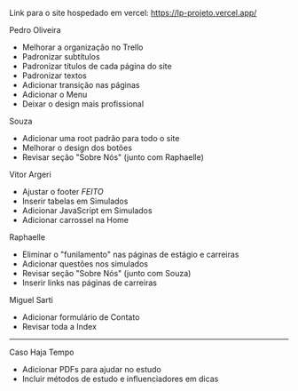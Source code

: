 Link para o site hospedado em vercel:
https://lp-projeto.vercel.app/


Pedro Oliveira
- Melhorar a organização no Trello
- Padronizar subtítulos
- Padronizar títulos de cada página do site
- Padronizar textos
- Adicionar transição nas páginas
- Adicionar o Menu
- Deixar o design mais profissional

Souza
- Adicionar uma root padrão para todo o site
- Melhorar o design dos botões
- Revisar seção "Sobre Nós" (junto com Raphaelle)

Vitor Argeri
- Ajustar o footer *FEITO*
- Inserir tabelas em Simulados
- Adicionar JavaScript em Simulados
- Adicionar carrossel na Home

Raphaelle
- Eliminar o "funilamento" nas páginas de estágio e carreiras
- Adicionar questões nos simulados
- Revisar seção "Sobre Nós" (junto com Souza)
- Inserir links nas páginas de carreiras

Miguel Sarti
- Adicionar formulário de Contato
- Revisar toda a Index

---

Caso Haja Tempo 
- Adicionar PDFs para ajudar no estudo
- Incluir métodos de estudo e influenciadores em dicas